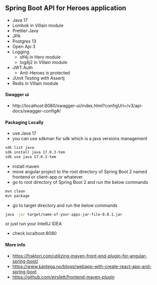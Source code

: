 ## Spring Boot API for Heroes application
- Java 17
- Lombok in Villain module
- Prettier Java
- JPA
- Postgres 13
- Open Api 3
- Logging
  - slf4j in Hero module
  - log4j2 in Villain module  
- JWT Auth
    - Anti-Heroes is protected
- JUnit Testing with Assertj
- Redis in Villain module

#### Swagger ui
- http://localhost:8080/swagger-ui/index.html?configUrl=/v3/api-docs/swagger-config#/

#### Packaging Locally
- use Java 17
- you can use sdkman for sdk which is a java versions management

```zsh
sdk list java
sdk install java 17.0.3-tem 
sdk use java 17.0.3-tem 
```

- install maven
- move angular project to the root directory of Spring Boot 2 named frontend or client-app or whatever
- go to root directory of Spring Boot 2 and run the below commands
```zsh
mvn clean
mvn package
 ```
- go to target directory and run the below commands
```zsh
java -jar target/name-of-your-apps-jar-file-0.0.1.jar
```
or just run your IntelliJ IDEA
- check localhost:8080



#### More info
- https://frakton.com/utilizing-maven-front-end-plugin-for-angular-spring-boot/
- https://www.kantega.no/blogg/webapp-with-create-react-app-and-spring-boot
- https://github.com/eirslett/frontend-maven-plugin